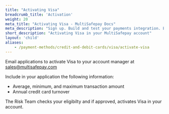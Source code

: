 ```yaml
---
title: "Activating Visa"
breadcrumb_title: 'Activation'
weight: 20
meta_title: "Activating Visa - MultiSafepay Docs"
meta_description: "Sign up. Build and test your payments integration. Explore our products and services. Use our API Reference, SDKs, and wrappers. Get support."
short_description: "Activating Visa in your MultiSafepay account"
layout: 'child'
aliases: 
    - /payment-methods/credit-and-debit-cards/visa/activate-visa
---
```

Email applications to activate Visa to your account manager at <sales@multisafepay.com>

Include in your application the following information:

* Average, minimum, and maximum transaction amount
* Annual credit card turnover

The Risk Team checks your eligibilty and if approved, activates Visa in your account.